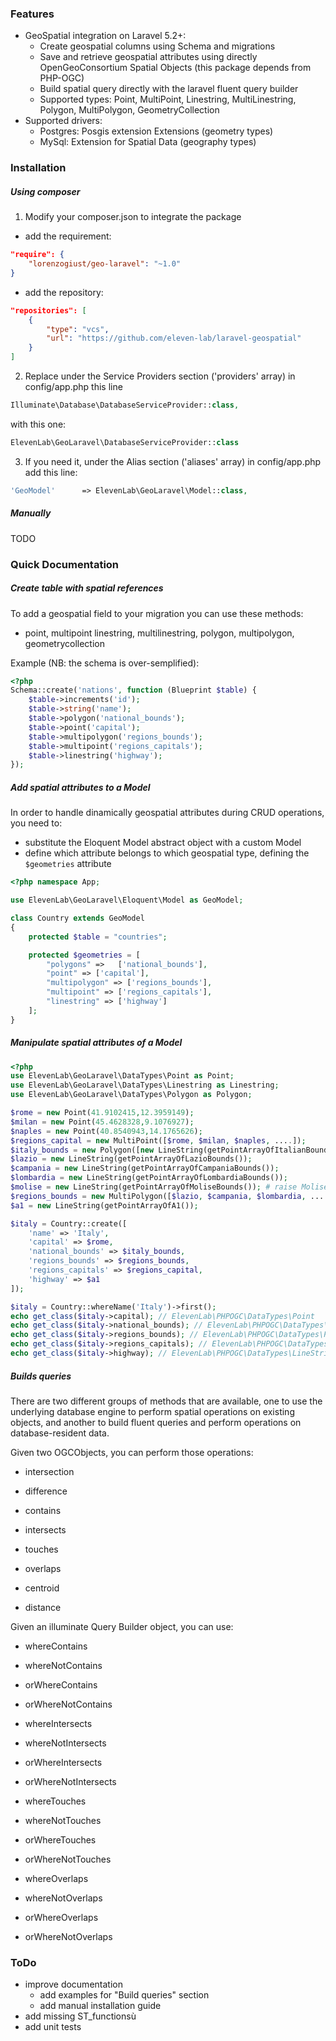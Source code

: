 ### Features
- GeoSpatial integration on Laravel 5.2+:
    - Create geospatial columns using Schema and migrations
    - Save and retrieve geospatial attributes using directly OpenGeoConsortium Spatial Objects (this package depends from PHP-OGC)
    - Build spatial query directly with the laravel fluent query builder
    - Supported types: Point, MultiPoint, Linestring, MultiLinestring, Polygon, MultiPolygon, GeometryCollection
- Supported drivers:
    - Postgres: Posgis extension Extensions (geometry types)
    - MySql: Extension for Spatial Data (geography types)

### Installation
##### Using composer
1) Modify your composer.json to integrate the package

- add the requirement:

```json    
"require": {
    "lorenzogiust/geo-laravel": "~1.0"
}
```

- add the repository:

```json   
"repositories": [
    {
        "type": "vcs",
        "url": "https://github.com/eleven-lab/laravel-geospatial"
    }
]
```

2) Replace under the Service Providers section ('providers' array) in config/app.php this line

```php
Illuminate\Database\DatabaseServiceProvider::class,
```    

with this one:

```php
ElevenLab\GeoLaravel\DatabaseServiceProvider::class
```

3) If you need it, under the Alias section ('aliases' array) in config/app.php add this line:

```php
'GeoModel'      => ElevenLab\GeoLaravel\Model::class,
```
    
##### Manually
TODO

### Quick Documentation

##### Create table with spatial references
To add a geospatial field to your migration you can use these methods:
- point, multipoint linestring, multilinestring, polygon, multipolygon, geometrycollection

Example (NB: the schema is over-semplified):
```php
<?php
Schema::create('nations', function (Blueprint $table) {
    $table->increments('id');
    $table->string('name');
    $table->polygon('national_bounds');
    $table->point('capital');
    $table->multipolygon('regions_bounds');
    $table->multipoint('regions_capitals');
    $table->linestring('highway');
});
```
##### Add spatial attributes to a Model
In order to handle dinamically geospatial attributes during CRUD operations, you need to:
- substitute the Eloquent Model abstract object with a custom Model
- define which attribute belongs to which geospatial type, defining the `$geometries` attribute

```php
<?php namespace App;

use ElevenLab\GeoLaravel\Eloquent\Model as GeoModel;

class Country extends GeoModel
{
    protected $table = "countries";

    protected $geometries = [
        "polygons" =>   ['national_bounds'],
        "point" => ['capital'],
        "multipolygon" => ['regions_bounds'],
        "multipoint" => ['regions_capitals'],
        "linestring" => ['highway']
    ];
}
```

##### Manipulate spatial attributes of a Model

```php
<?php
use ElevenLab\GeoLaravel\DataTypes\Point as Point;
use ElevenLab\GeoLaravel\DataTypes\Linestring as Linestring;
use ElevenLab\GeoLaravel\DataTypes\Polygon as Polygon;

$rome = new Point(41.9102415,12.3959149);
$milan = new Point(45.4628328,9.1076927);
$naples = new Point(40.8540943,14.1765626);
$regions_capital = new MultiPoint([$rome, $milan, $naples, ....]);
$italy_bounds = new Polygon([new LineString(getPointArrayOfItalianBounds())]);
$lazio = new LineString(getPointArrayOfLazioBounds());
$campania = new LineString(getPointArrayOfCampaniaBounds());
$lombardia = new LineString(getPointArrayOfLombardiaBounds());
$molise = new LineString(getPointArrayOfMoliseBounds()); # raise MoliseNotFoundException
$regions_bounds = new MultiPolygon([$lazio, $campania, $lombardia, ....]);
$a1 = new LineString(getPointArrayOfA1());

$italy = Country::create([
    'name' => 'Italy',
    'capital' => $rome,
    'national_bounds' => $italy_bounds,
    'regions_bounds' => $regions_bounds,
    'regions_capitals' => $regions_capital,
    'highway' => $a1
]);

$italy = Country::whereName('Italy')->first();
echo get_class($italy->capital); // ElevenLab\PHPOGC\DataTypes\Point
echo get_class($italy->national_bounds); // ElevenLab\PHPOGC\DataTypes\Polygon
echo get_class($italy->regions_bounds); // ElevenLab\PHPOGC\DataTypes\Polygon
echo get_class($italy->regions_capitals); // ElevenLab\PHPOGC\DataTypes\MultiPoint
echo get_class($italy->highway); // ElevenLab\PHPOGC\DataTypes\LineString
```

##### Builds queries

There are two different groups of methods that are available, one to use the underlying database engine to perform spatial operations on existing objects, and another to build fluent queries and perform operations on database-resident data.

Given two OGCObjects, you can perform those operations:

- intersection

- difference

- contains

- intersects

- touches

- overlaps

- centroid

- distance

Given an illuminate Query Builder object, you can use:

- whereContains

- whereNotContains

- orWhereContains

- orWhereNotContains

- whereIntersects

- whereNotIntersects

- orWhereIntersects

- orWhereNotIntersects

- whereTouches

- whereNotTouches

- orWhereTouches

- orWhereNotTouches

- whereOverlaps

- whereNotOverlaps

- orWhereOverlaps

- orWhereNotOverlaps


### ToDo
- improve documentation
    - add examples for "Build queries" section
    - add manual installation guide
- add missing ST_functionsù
- add unit tests
